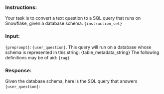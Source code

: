 ### Instructions:

Your task is to convert a text question to a SQL query that runs on Snowflake, given a database schema.
`{instruction_set}`

### Input:

`{preprompt}`: `{user_question}`.
This query will run on a database whose schema is represented in this string:
{table_metadata_string}
The following definitions may be of aid:
`{rag}`

### Response:

Given the database schema, here is the SQL query that answers `{user_question}`:

```sql

```
